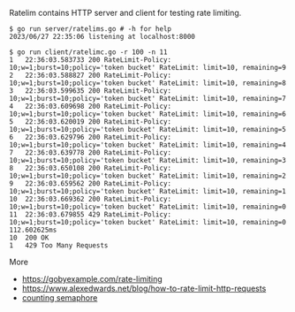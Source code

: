Ratelim contains HTTP server and client for testing rate limiting.

```
$ go run server/ratelims.go # -h for help
2023/06/27 22:35:06 listening at localhost:8000

$ go run client/ratelimc.go -r 100 -n 11
1   22:36:03.583733 200 RateLimit-Policy: 10;w=1;burst=10;policy='token bucket' RateLimit: limit=10, remaining=9
2   22:36:03.588827 200 RateLimit-Policy: 10;w=1;burst=10;policy='token bucket' RateLimit: limit=10, remaining=8
3   22:36:03.599635 200 RateLimit-Policy: 10;w=1;burst=10;policy='token bucket' RateLimit: limit=10, remaining=7
4   22:36:03.609698 200 RateLimit-Policy: 10;w=1;burst=10;policy='token bucket' RateLimit: limit=10, remaining=6
5   22:36:03.620019 200 RateLimit-Policy: 10;w=1;burst=10;policy='token bucket' RateLimit: limit=10, remaining=5
6   22:36:03.629796 200 RateLimit-Policy: 10;w=1;burst=10;policy='token bucket' RateLimit: limit=10, remaining=4
7   22:36:03.639778 200 RateLimit-Policy: 10;w=1;burst=10;policy='token bucket' RateLimit: limit=10, remaining=3
8   22:36:03.650108 200 RateLimit-Policy: 10;w=1;burst=10;policy='token bucket' RateLimit: limit=10, remaining=2
9   22:36:03.659562 200 RateLimit-Policy: 10;w=1;burst=10;policy='token bucket' RateLimit: limit=10, remaining=1
10  22:36:03.669362 200 RateLimit-Policy: 10;w=1;burst=10;policy='token bucket' RateLimit: limit=10, remaining=0
11  22:36:03.679855 429 RateLimit-Policy: 10;w=1;burst=10;policy='token bucket' RateLimit: limit=10, remaining=0
112.602625ms
10  200 OK
1   429 Too Many Requests
```

More

- https://gobyexample.com/rate-limiting
- https://www.alexedwards.net/blog/how-to-rate-limit-http-requests
- [counting semaphore](https://github.com/adonovan/gopl.io/blob/master/ch8/crawl2/findlinks.go)
